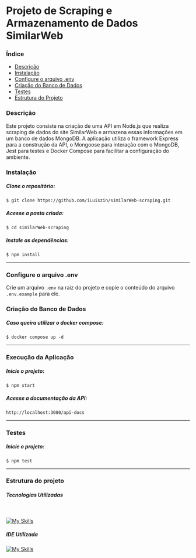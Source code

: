 # Projeto de Scraping e Armazenamento de Dados SimilarWeb

### Índice

<ul>
  <a href="#descrição"><li>Descrição</li></a>
  <a href="#instalação"><li>Instalação</li></a>
  <a href="#configure-o-arquivo-env"><li>Configure o arquivo .env</li></a>
  <a href="#criação-do-banco-de-dados"><li>Criação do Banco de Dados</li></a>
  <a href="#testes"><li>Testes</li></a>
  <a href="#estrutura-do-projeto"><li>Estrutura do Projeto</li></a>
</ul>

### Descrição

Este projeto consiste na criação de uma API em Node.js que realiza scraping de dados do site SimilarWeb e armazena essas informações em um banco de dados MongoDB. A aplicação utiliza o framework Express para a construção da API, o Mongoose para interação com o MongoDB, Jest para testes e Docker Compose para facilitar a configuração do ambiente.

### Instalação

##### Clone o repositório:

```
$ git clone https://github.com/iLuiszin/similarWeb-scraping.git
```

##### Acesse a pasta criada:

```
$ cd similarWeb-scraping
```

##### Instale as dependências:

```
$ npm install
```

---

### Configure o arquivo .env

Crie um arquivo `.env` na raiz do projeto e copie o conteúdo do arquivo `.env.example` para ele.

### Criação do Banco de Dados

##### Caso queira utilizar o docker compose:

```
$ docker compose up -d
```

---

### Execução da Aplicação

##### Inicie o projeto:

```
$ npm start
```

##### Acesse a documentação da API:

```
http://localhost:3000/api-docs
```

---

### Testes

##### Inicie o projeto:

```
$ npm test
```

---

### Estrutura do projeto

##### Tecnologias Utilizadas

<div style="display: inline_block"><br>

[![My Skills](https://skillicons.dev/icons?i=nodejs,express,mongodb,javascript,docker,jest)](https://skillicons.dev)

</div>

##### IDE Utilizada

<div>

[![My Skills](https://skillicons.dev/icons?i=vscode)](https://skillicons.dev)

</div>
